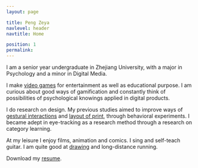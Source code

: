 ```yaml
---
layout: page

title: Peng Zeya
navlevel: header
navtitle: Home

position: 1
permalink: 
---
```


I am a senior year undergraduate in Zhejiang University, with a major in Psychology and a minor in Digital Media.

I make [video games](/portfolio/) for entertainment as well as educational purpose. I am curious about good ways of gamification and constantly think of possibilities of psychological knowings applied in digital products.

I do research on design. My previous studies aimed to improve ways of [gestural interactions](/portfoliowork/2015/07/30/User-Defined-Gestures-for-Interaction.html) and [layout of print](/portfoliowork/2016/07/01/Safety-Card.html), through behavioral experiments. I became adept in eye-tracking as a research method through a research on category learning.

At my leisure I enjoy films, animation and comics. I sing and self-teach guitar. I am quite good at [drawing](https://www.pixiv.net/member.php?id=11717862) and long-distance running.

Download my [resume](/assets/resume.pdf).